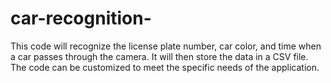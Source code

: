 # car-recognition-

This code will recognize the license plate number, car color, and time when a car passes through the camera. It will then store the data in a CSV file. The code can be customized to meet the specific needs of the application.
